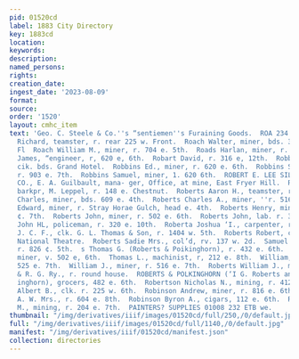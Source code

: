 ```yaml
---
pid: 01520cd
label: 1883 City Directory
key: 1883cd
location: 
keywords: 
description: 
named_persons: 
rights: 
creation_date: 
ingest_date: '2023-08-09'
format: 
source: 
order: '1520'
layout: cmhc_item
text: 'Geo. C. Steele & Co.''s “sentiemen''s Furaining Goods.  ROA 234 ROB        Roach
  Richard, teamster, r. rear 225 w. Front.  Roach Walter, miner, bds. 301 ¢. 7th.
  Fl  Roach William M., miner, r. 704 e. 5th.  Roads Harlan, miner, r. 722 e. 6th.  Roads
  James, “engineer, r, 620 e, 6th.  Robart David, r. 316 e, 12th.  Robbins D. ©.,
  cik. bds. Grand Hotel.  Robbins Ed., miner, r. 620 e. 6th.  Robbins Samuel, miner,
  r. 903 e. 7th.  Robbins Samuel, miner, 1. 620 6th.  ROBERT E. LEE SILVER MINING
  CO., E. A. Guilbault, mana- ger, Office, at mine, East Fryer Hill.  Roberti Nicholas,
  barkpr, M. Leppel, r. 148 e. Chestnut.  Roberts Aaron H., teamster, r. 42] w. Chestnut.  Roberts
  Charles, miner, bds. 609 e. 4th.  Roberts Charles A., miner, ''r. 516 e. 7th.  Roberts
  Edward, miner, r. Stray Horae Gulch, head e. 4th.  Roberts Henry, miner, r. 516
  ¢. 7th.  Roberts John, miner, r. 502 e. 6th.  Roberts John, lab. r. 301 Poplar.  Roberts
  John HL, policeman, r. 320 e. 10th.  Roberta Joshua ‘I., carpenter, r. 420 e. 3d.  Roberts
  J. C. F., clk. G. L. Thomas & Son, r. 1404 w. 5th.  Roberts Robert, col’d, porter,
  National Theatre.  Roberts Sadie Mrs., col’d, rv. 137 w. 2d.  Samuel J., miner,
  r. 826 ¢. 5th.  s Thomas G. (Roberts & Poikinghorn), r. 432 e. 6th.  Thomas J.,
  miner, v. 502 e, 6th.  Thomas L., machinist, r, 212 e. 8th.  William, miner, r.
  525 e. 7th.  William J., miner, r. 516 e. 7th.  Roberts William J., machinist, D.
  & R. G. Ry., r. round house.  ROBERTS & POLKINGHORN (‘I G. Roberts and W. A. Polk-
  inghorn), grocers, 482 e. 6th.  Robertson Nicholas N., mining, r. 412 w. 4th.  Robinson
  Albert B., clk. r. 225 w. 6th.  Robinson Andrew, miner, r. 816 e. 6th.  Robinson
  A. W. Mrs., r. 604 e. 8th.  Robinson Byron A., cigars, 112 e. 6th.  Robinson B.
  M., mining, r. 204 e. 7th.  PAINTERS? SUPPLIES 01008 232 ETB we.                        '
thumbnail: "/img/derivatives/iiif/images/01520cd/full/250,/0/default.jpg"
full: "/img/derivatives/iiif/images/01520cd/full/1140,/0/default.jpg"
manifest: "/img/derivatives/iiif/01520cd/manifest.json"
collection: directories
---
```

